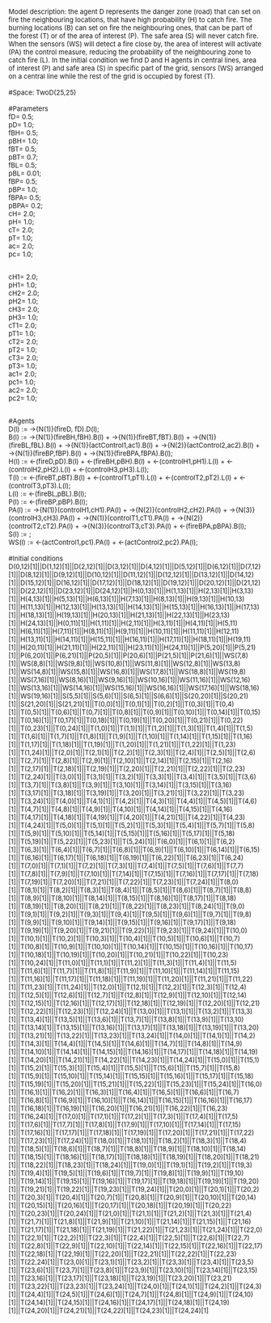 <font size="-1">
Model description: the agent D represents the danger zone (road) that can set on fire the neighbouring locations, that have high probability (H) to catch fire. The burning locations (B) can set on fire the neighbouring ones, that can be part of the forest (T) or of the area of interest (P). The safe area (S) will never catch fire. When the sensors (WS) will detect a fire close by, the area of interest will activate (PA) the control measure, reducing the probability of the neighbouring zone to catch fire (L). In the initial condition we find D and H agents in central lines, area of interest (P) and safe area (S) in specific part of the grid, sensors (WS) arranged on a central line while the rest of the grid is occupied by forest (T).  <br />
<br />
#Space: TwoD(25,25)<br />
<br />
#Parameters<br />
fD= 0.5;<br />
pD= 1.0;<br />
fBH= 0.5;<br />
pBH= 1.0;<br />
fBT= 0.5;<br />
pBT= 0.7;<br />
fBL= 0.5;<br />
pBL= 0.01;<br />
fBP= 0.5;<br />
pBP= 1.0;<br />
fBPA= 0.5;<br />
pBPA= 0.2;<br />
cH= 2.0;<br />
pH= 1.0;<br />
cT= 2.0;<br />
pT= 1.0;<br />
ac= 2.0;<br />
pc= 1.0;<br />
 <br />
 
 
cH1= 2.0;<br />
pH1= 1.0;<br />
cH2= 2.0;<br />
pH2= 1.0;<br />
cH3= 2.0;<br />
pH3= 1.0;<br />
cT1= 2.0;<br />
pT1= 1.0;<br />
cT2= 2.0;<br />
pT2= 1.0;<br />
cT3= 2.0;<br />
pT3= 1.0;<br />
ac1= 2.0;<br />
pc1= 1.0;<br />
ac2= 2.0;<br />
pc2= 1.0;<br />

<br />
#Agents <br />
D(l) := ->{N(1)}(fireD, fD).D(l);<br />
B(l) := ->{N(1)}(fireBH,fBH).B(l) + ->{N(1)}(fireBT,fBT).B(l) + ->{N(1)}(fireBL,fBL).B(l) + ->{N(1)}(actControl1,ac1).B(l) +
        ->{N(2)}(actControl2,ac2).B(l) + ->{N(1)}(fireBP,fBP).B(l) + ->{N(1)}(fireBPA,fBPA).B(l);<br />
H(l) := <-(fireD,pD).B(l) +  <-(fireBH,pBH).B(l) +  <-(controlH1,pH1).L(l) + <-(controlH2,pH2).L(l)  +
        <-(controlH3,pH3).L(l);<br />
T(l) := <-(fireBT,pBT).B(l) + <-(controlT1,pT1).L(l) +
       <-(controlT2,pT2).L(l) + <-(controlT3,pT3).L(l);<br />
L(l) := <-(fireBL,pBL).B(l);<br />
P(l) := <-(fireBP,pBP).B(l);<br />
PA(l) := ->{N(1)}(controlH1,cH1).PA(l) + ->{N(2)}(controlH2,cH2).PA(l) + ->{N(3)}(controlH3,cH3).PA(l) + ->{N(1)}(controlT1,cT1).PA(l) + ->{N(2)}(controlT2,cT2).PA(l) + ->{N(3)}(controlT3,cT3).PA(l) + <-(fireBPA,pBPA).B(l);<br />
S(l) := ;<br />
WS(l) := <-(actControl1,pc1).PA(l) + <-(actControl2,pc2).PA(l); <br />
 <br />
#Initial conditions<br />
D(0,12)[1]||D(1,12)[1]||D(2,12)[1]||D(3,12)[1]||D(4,12)[1]||D(5,12)[1]||D(6,12)[1]||D(7,12)[1]||D(8,12)[1]||D(9,12)[1]||D(10,12)[1]||D(11,12)[1]||D(12,12)[1]||D(13,12)[1]||D(14,12)[1]||D(15,12)[1]||D(16,12)[1]||D(17,12)[1]||D(18,12)[1]||D(19,12)[1]||D(20,12)[1]||D(21,12)[1]||D(22,12)[1]||D(23,12)[1]||D(24,12)[1]||H(0,13)[1]||H(1,13)[1]||H(2,13)[1]||H(3,13)[1]||H(4,13)[1]||H(5,13)[1]||H(6,13)[1]||H(7,13)[1]||H(8,13)[1]||H(9,13)[1]||H(10,13)[1]||H(11,13)[1]||H(12,13)[1]||H(13,13)[1]||H(14,13)[1]||H(15,13)[1]||H(16,13)[1]||H(17,13)[1]||H(18,13)[1]||H(19,13)[1]||H(20,13)[1]||H(21,13)[1]||H(22,13)[1]||H(23,13)[1]||H(24,13)[1]||H(0,11)[1]||H(1,11)[1]||H(2,11)[1]||H(3,11)[1]||H(4,11)[1]||H(5,11)[1]||H(6,11)[1]||H(7,11)[1]||H(8,11)[1]||H(9,11)[1]||H(10,11)[1]||H(11,11)[1]||H(12,11)[1]||H(13,11)[1]||H(14,11)[1]||H(15,11)[1]||H(16,11)[1]||H(17,11)[1]||H(18,11)[1]||H(19,11)[1]||H(20,11)[1]||H(21,11)[1]||H(22,11)[1]||H(23,11)[1]||H(24,11)[1]||P(5,20)[1]||P(5,21)[1]||P(6,20)[1]||P(6,21)[1]||P(20,5)[1]||P(20,6)[1]||P(21,5)[1]||P(21,6)[1]||WS(7,8)[1]||WS(8,8)[1]||WS(9,8)[1]||WS(10,8)[1]||WS(11,8)[1]||WS(12,8)[1]||WS(13,8)[1]||WS(14,8)[1]||WS(15,8)[1]||WS(16,8)[1]||WS(17,8)[1]||WS(18,8)[1]||WS(19,8)[1]||WS(7,16)[1]||WS(8,16)[1]||WS(9,16)[1]||WS(10,16)[1]||WS(11,16)[1]||WS(12,16)[1]||WS(13,16)[1]||WS(14,16)[1]||WS(15,16)[1]||WS(16,16)[1]||WS(17,16)[1]||WS(18,16)[1]||WS(19,16)[1]||S(5,5)[1]||S(5,6)[1]||S(6,5)[1]||S(6,6)[1]||S(20,20)[1]||S(20,21)[1]||S(21,20)[1]||S(21,21)[1]||T(0,0)[1]||T(0,1)[1]||T(0,2)[1]||T(0,3)[1]||T(0,4)[1]||T(0,5)[1]||T(0,6)[1]||T(0,7)[1]||T(0,8)[1]||T(0,9)[1]||T(0,10)[1]||T(0,14)[1]||T(0,15)[1]||T(0,16)[1]||T(0,17)[1]||T(0,18)[1]||T(0,19)[1]||T(0,20)[1]||T(0,21)[1]||T(0,22)[1]||T(0,23)[1]||T(0,24)[1]||T(1,0)[1]||T(1,1)[1]||T(1,2)[1]||T(1,3)[1]||T(1,4)[1]||T(1,5)[1]||T(1,6)[1]||T(1,7)[1]||T(1,8)[1]||T(1,9)[1]||T(1,10)[1]||T(1,14)[1]||T(1,15)[1]||T(1,16)[1]||T(1,17)[1]||T(1,18)[1]||T(1,19)[1]||T(1,20)[1]||T(1,21)[1]||T(1,22)[1]||T(1,23)[1]||T(1,24)[1]||T(2,0)[1]||T(2,1)[1]||T(2,2)[1]||T(2,3)[1]||T(2,4)[1]||T(2,5)[1]||T(2,6)[1]||T(2,7)[1]||T(2,8)[1]||T(2,9)[1]||T(2,10)[1]||T(2,14)[1]||T(2,15)[1]||T(2,16)[1]||T(2,17)[1]||T(2,18)[1]||T(2,19)[1]||T(2,20)[1]||T(2,21)[1]||T(2,22)[1]||T(2,23)[1]||T(2,24)[1]||T(3,0)[1]||T(3,1)[1]||T(3,2)[1]||T(3,3)[1]||T(3,4)[1]||T(3,5)[1]||T(3,6)[1]||T(3,7)[1]||T(3,8)[1]||T(3,9)[1]||T(3,10)[1]||T(3,14)[1]||T(3,15)[1]||T(3,16)[1]||T(3,17)[1]||T(3,18)[1]||T(3,19)[1]||T(3,20)[1]||T(3,21)[1]||T(3,22)[1]||T(3,23)[1]||T(3,24)[1]||T(4,0)[1]||T(4,1)[1]||T(4,2)[1]||T(4,3)[1]||T(4,4)[1]||T(4,5)[1]||T(4,6)[1]||T(4,7)[1]||T(4,8)[1]||T(4,9)[1]||T(4,10)[1]||T(4,14)[1]||T(4,15)[1]||T(4,16)[1]||T(4,17)[1]||T(4,18)[1]||T(4,19)[1]||T(4,20)[1]||T(4,21)[1]||T(4,22)[1]||T(4,23)[1]||T(4,24)[1]||T(5,0)[1]||T(5,1)[1]||T(5,2)[1]||T(5,3)[1]||T(5,4)[1]||T(5,7)[1]||T(5,8)[1]||T(5,9)[1]||T(5,10)[1]||T(5,14)[1]||T(5,15)[1]||T(5,16)[1]||T(5,17)[1]||T(5,18)[1]||T(5,19)[1]||T(5,22)[1]||T(5,23)[1]||T(5,24)[1]||T(6,0)[1]||T(6,1)[1]||T(6,2)[1]||T(6,3)[1]||T(6,4)[1]||T(6,7)[1]||T(6,8)[1]||T(6,9)[1]||T(6,10)[1]||T(6,14)[1]||T(6,15)[1]||T(6,16)[1]||T(6,17)[1]||T(6,18)[1]||T(6,19)[1]||T(6,22)[1]||T(6,23)[1]||T(6,24)[1]||T(7,0)[1]||T(7,1)[1]||T(7,2)[1]||T(7,3)[1]||T(7,4)[1]||T(7,5)[1]||T(7,6)[1]||T(7,7)[1]||T(7,8)[1]||T(7,9)[1]||T(7,10)[1]||T(7,14)[1]||T(7,15)[1]||T(7,16)[1]||T(7,17)[1]||T(7,18)[1]||T(7,19)[1]||T(7,20)[1]||T(7,21)[1]||T(7,22)[1]||T(7,23)[1]||T(7,24)[1]||T(8,0)[1]||T(8,1)[1]||T(8,2)[1]||T(8,3)[1]||T(8,4)[1]||T(8,5)[1]||T(8,6)[1]||T(8,7)[1]||T(8,8)[1]||T(8,9)[1]||T(8,10)[1]||T(8,14)[1]||T(8,15)[1]||T(8,16)[1]||T(8,17)[1]||T(8,18)[1]||T(8,19)[1]||T(8,20)[1]||T(8,21)[1]||T(8,22)[1]||T(8,23)[1]||T(8,24)[1]||T(9,0)[1]||T(9,1)[1]||T(9,2)[1]||T(9,3)[1]||T(9,4)[1]||T(9,5)[1]||T(9,6)[1]||T(9,7)[1]||T(9,8)[1]||T(9,9)[1]||T(9,10)[1]||T(9,14)[1]||T(9,15)[1]||T(9,16)[1]||T(9,17)[1]||T(9,18)[1]||T(9,19)[1]||T(9,20)[1]||T(9,21)[1]||T(9,22)[1]||T(9,23)[1]||T(9,24)[1]||T(10,0)[1]||T(10,1)[1]||T(10,2)[1]||T(10,3)[1]||T(10,4)[1]||T(10,5)[1]||T(10,6)[1]||T(10,7)[1]||T(10,8)[1]||T(10,9)[1]||T(10,10)[1]||T(10,14)[1]||T(10,15)[1]||T(10,16)[1]||T(10,17)[1]||T(10,18)[1]||T(10,19)[1]||T(10,20)[1]||T(10,21)[1]||T(10,22)[1]||T(10,23)[1]||T(10,24)[1]||T(11,0)[1]||T(11,1)[1]||T(11,2)[1]||T(11,3)[1]||T(11,4)[1]||T(11,5)[1]||T(11,6)[1]||T(11,7)[1]||T(11,8)[1]||T(11,9)[1]||T(11,10)[1]||T(11,14)[1]||T(11,15)[1]||T(11,16)[1]||T(11,17)[1]||T(11,18)[1]||T(11,19)[1]||T(11,20)[1]||T(11,21)[1]||T(11,22)[1]||T(11,23)[1]||T(11,24)[1]||T(12,0)[1]||T(12,1)[1]||T(12,2)[1]||T(12,3)[1]||T(12,4)[1]||T(12,5)[1]||T(12,6)[1]||T(12,7)[1]||T(12,8)[1]||T(12,9)[1]||T(12,10)[1]||T(12,14)[1]||T(12,15)[1]||T(12,16)[1]||T(12,17)[1]||T(12,18)[1]||T(12,19)[1]||T(12,20)[1]||T(12,21)[1]||T(12,22)[1]||T(12,23)[1]||T(12,24)[1]||T(13,0)[1]||T(13,1)[1]||T(13,2)[1]||T(13,3)[1]||T(13,4)[1]||T(13,5)[1]||T(13,6)[1]||T(13,7)[1]||T(13,8)[1]||T(13,9)[1]||T(13,10)[1]||T(13,14)[1]||T(13,15)[1]||T(13,16)[1]||T(13,17)[1]||T(13,18)[1]||T(13,19)[1]||T(13,20)[1]||T(13,21)[1]||T(13,22)[1]||T(13,23)[1]||T(13,24)[1]||T(14,0)[1]||T(14,1)[1]||T(14,2)[1]||T(14,3)[1]||T(14,4)[1]||T(14,5)[1]||T(14,6)[1]||T(14,7)[1]||T(14,8)[1]||T(14,9)[1]||T(14,10)[1]||T(14,14)[1]||T(14,15)[1]||T(14,16)[1]||T(14,17)[1]||T(14,18)[1]||T(14,19)[1]||T(14,20)[1]||T(14,21)[1]||T(14,22)[1]||T(14,23)[1]||T(14,24)[1]||T(15,0)[1]||T(15,1)[1]||T(15,2)[1]||T(15,3)[1]||T(15,4)[1]||T(15,5)[1]||T(15,6)[1]||T(15,7)[1]||T(15,8)[1]||T(15,9)[1]||T(15,10)[1]||T(15,14)[1]||T(15,15)[1]||T(15,16)[1]||T(15,17)[1]||T(15,18)[1]||T(15,19)[1]||T(15,20)[1]||T(15,21)[1]||T(15,22)[1]||T(15,23)[1]||T(15,24)[1]||T(16,0)[1]||T(16,1)[1]||T(16,2)[1]||T(16,3)[1]||T(16,4)[1]||T(16,5)[1]||T(16,6)[1]||T(16,7)[1]||T(16,8)[1]||T(16,9)[1]||T(16,10)[1]||T(16,14)[1]||T(16,15)[1]||T(16,16)[1]||T(16,17)[1]||T(16,18)[1]||T(16,19)[1]||T(16,20)[1]||T(16,21)[1]||T(16,22)[1]||T(16,23)[1]||T(16,24)[1]||T(17,0)[1]||T(17,1)[1]||T(17,2)[1]||T(17,3)[1]||T(17,4)[1]||T(17,5)[1]||T(17,6)[1]||T(17,7)[1]||T(17,8)[1]||T(17,9)[1]||T(17,10)[1]||T(17,14)[1]||T(17,15)[1]||T(17,16)[1]||T(17,17)[1]||T(17,18)[1]||T(17,19)[1]||T(17,20)[1]||T(17,21)[1]||T(17,22)[1]||T(17,23)[1]||T(17,24)[1]||T(18,0)[1]||T(18,1)[1]||T(18,2)[1]||T(18,3)[1]||T(18,4)[1]||T(18,5)[1]||T(18,6)[1]||T(18,7)[1]||T(18,8)[1]||T(18,9)[1]||T(18,10)[1]||T(18,14)[1]||T(18,15)[1]||T(18,16)[1]||T(18,17)[1]||T(18,18)[1]||T(18,19)[1]||T(18,20)[1]||T(18,21)[1]||T(18,22)[1]||T(18,23)[1]||T(18,24)[1]||T(19,0)[1]||T(19,1)[1]||T(19,2)[1]||T(19,3)[1]||T(19,4)[1]||T(19,5)[1]||T(19,6)[1]||T(19,7)[1]||T(19,8)[1]||T(19,9)[1]||T(19,10)[1]||T(19,14)[1]||T(19,15)[1]||T(19,16)[1]||T(19,17)[1]||T(19,18)[1]||T(19,19)[1]||T(19,20)[1]||T(19,21)[1]||T(19,22)[1]||T(19,23)[1]||T(19,24)[1]||T(20,0)[1]||T(20,1)[1]||T(20,2)[1]||T(20,3)[1]||T(20,4)[1]||T(20,7)[1]||T(20,8)[1]||T(20,9)[1]||T(20,10)[1]||T(20,14)[1]||T(20,15)[1]||T(20,16)[1]||T(20,17)[1]||T(20,18)[1]||T(20,19)[1]||T(20,22)[1]||T(20,23)[1]||T(20,24)[1]||T(21,0)[1]||T(21,1)[1]||T(21,2)[1]||T(21,3)[1]||T(21,4)[1]||T(21,7)[1]||T(21,8)[1]||T(21,9)[1]||T(21,10)[1]||T(21,14)[1]||T(21,15)[1]||T(21,16)[1]||T(21,17)[1]||T(21,18)[1]||T(21,19)[1]||T(21,22)[1]||T(21,23)[1]||T(21,24)[1]||T(22,0)[1]||T(22,1)[1]||T(22,2)[1]||T(22,3)[1]||T(22,4)[1]||T(22,5)[1]||T(22,6)[1]||T(22,7)[1]||T(22,8)[1]||T(22,9)[1]||T(22,10)[1]||T(22,14)[1]||T(22,15)[1]||T(22,16)[1]||T(22,17)[1]||T(22,18)[1]||T(22,19)[1]||T(22,20)[1]||T(22,21)[1]||T(22,22)[1]||T(22,23)[1]||T(22,24)[1]||T(23,0)[1]||T(23,1)[1]||T(23,2)[1]||T(23,3)[1]||T(23,4)[1]||T(23,5)[1]||T(23,6)[1]||T(23,7)[1]||T(23,8)[1]||T(23,9)[1]||T(23,10)[1]||T(23,14)[1]||T(23,15)[1]||T(23,16)[1]||T(23,17)[1]||T(23,18)[1]||T(23,19)[1]||T(23,20)[1]||T(23,21)[1]||T(23,22)[1]||T(23,23)[1]||T(23,24)[1]||T(24,0)[1]||T(24,1)[1]||T(24,2)[1]||T(24,3)[1]||T(24,4)[1]||T(24,5)[1]||T(24,6)[1]||T(24,7)[1]||T(24,8)[1]||T(24,9)[1]||T(24,10)[1]||T(24,14)[1]||T(24,15)[1]||T(24,16)[1]||T(24,17)[1]||T(24,18)[1]||T(24,19)[1]||T(24,20)[1]||T(24,21)[1]||T(24,22)[1]||T(24,23)[1]||T(24,24)[1] 
</font>

